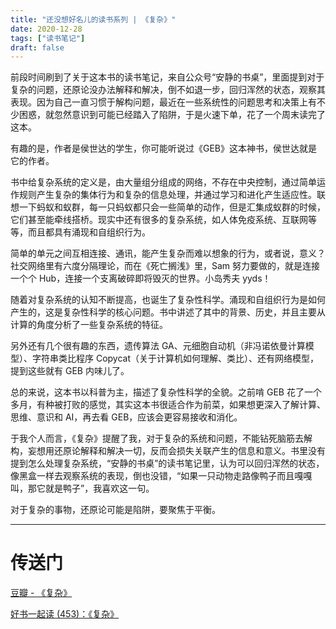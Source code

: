 ```yaml
---
title: "还没想好名儿的读书系列 | 《复杂》"
date: 2020-12-28
tags: ["读书笔记"]
draft: false
---
```


前段时间刷到了关于这本书的读书笔记，来自公众号“安静的书桌”，里面提到对于复杂的问题，还原论没办法解释和解决，倒不如退一步，回归浑然的状态，观察其表现。因为自己一直习惯于解构问题，最近在一些系统性的问题思考和决策上有不少困惑，就忽然意识到可能已经踏入了陷阱，于是火速下单，花了一个周末读完了这本。

有趣的是，作者是侯世达的学生，你可能听说过《GEB》这本神书，侯世达就是它的作者。

书中给复杂系统的定义是，由大量组分组成的网络，不存在中央控制，通过简单运作规则产生复杂的集体行为和复杂的信息处理，并通过学习和进化产生适应性。联想一下蚂蚁和蚁群，每一只蚂蚁都只会一些简单的动作，但是汇集成蚁群的时候，它们甚至能牵线搭桥。现实中还有很多的复杂系统，如人体免疫系统、互联网等等，而且都具有涌现和自组织行为。

简单的单元之间互相连接、通讯，能产生复杂而难以想象的行为，或者说，意义？社交网络里有六度分隔理论，而在《死亡搁浅》里，Sam 努力要做的，就是连接一个个 Hub，连接一个支离破碎即将毁灭的世界。小岛秀夫 yyds！

随着对复杂系统的认知不断提高，也诞生了复杂性科学。涌现和自组织行为是如何产生的，这是复杂性科学的核心问题。书中讲述了其中的背景、历史，并且主要从计算的角度分析了一些复杂系统的特征。

另外还有几个很有趣的东西，遗传算法 GA、元细胞自动机（非冯诺依曼计算模型）、字符串类比程序 Copycat（关于计算机如何理解、类比）、还有网络模型，提到这些就有 GEB 内味儿了。

总的来说，这本书以科普为主，描述了复杂性科学的全貌。之前啃 GEB 花了一个多月，有种被打败的感觉，其实这本书很适合作为前菜，如果想更深入了解计算、思维、意识和 AI，再去看 GEB，应该会更容易接收和消化。

于我个人而言，《复杂》提醒了我，对于复杂的系统和问题，不能钻死脑筋去解构，妄想用还原论解释和解决一切，反而会损失关联产生的信息和意义。书里没有提到怎么处理复杂系统，“安静的书桌”的读书笔记里，认为可以回归浑然的状态，像黑盒一样去观察系统的表现，倒也没错，“如果一只动物走路像鸭子而且嘎嘎叫，那它就是鸭子”，我喜欢这一句。

对于复杂的事物，还原论可能是陷阱，要聚焦于平衡。

---

# 传送门

[豆瓣 - 《复杂》](https://book.douban.com/subject/30171338/)

[好书一起读 (453)：《复杂》](https://mp.weixin.qq.com/s?__biz=MzA4NTE1MDk5MA==&mid=2672799605&idx=1&sn=710a59e0b9176d23e9d363905c37bd34&chksm=85675314b210da021b7096088c122ea8d02f1f1dd20a38c700f2fbf91e4ad3a0fb66e25680c2&scene=0&xtrack=1#rd)